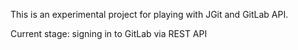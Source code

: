 This is an experimental project for playing with JGit and GitLab API.

Current stage: signing in to GitLab via REST API